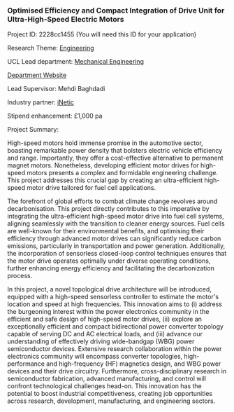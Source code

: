 ### Optimised Efficiency and Compact Integration of Drive Unit for Ultra-High-Speed Electric Motors

Project ID: 2228cc1455
(You will need this ID for your application)

Research Theme: [Engineering](../themes/engineering.md)

UCL Lead department: [Mechanical Engineering](../departments/mechanical-engineering.md)

[Department Website](https://www.ucl.ac.uk/mechanical-engineering)

Lead Supervisor: Mehdi Baghdadi

Industry partner: [iNetic](https://www.inetic.co.uk/ )

Stipend enhancement: £1,000 pa

Project Summary:

High-speed motors hold immense promise in the automotive sector, boasting remarkable power density that bolsters electric vehicle efficiency and range. Importantly, they offer a cost-effective alternative to permanent magnet motors. Nonetheless, developing efficient motor drives for high-speed motors presents a complex and formidable engineering challenge. This project addresses this crucial gap by creating an ultra-efficient high-speed motor drive tailored for fuel cell applications.

The forefront of global efforts to combat climate change revolves around decarbonisation. This project directly contributes to this imperative by integrating the ultra-efficient high-speed motor drive into fuel cell systems, aligning seamlessly with the transition to cleaner energy sources. Fuel cells are well-known for their environmental benefits, and optimising their efficiency through advanced motor drives can significantly reduce carbon emissions, particularly in transportation and power generation. Additionally, the incorporation of sensorless closed-loop control techniques ensures that the motor drive operates optimally under diverse operating conditions, further enhancing energy efficiency and facilitating the decarbonization process.

In this project, a novel topological drive architecture will be introduced, equipped with a high-speed sensorless controller to estimate the motor's location and speed at high frequencies. This innovation aims to (i) address the burgeoning interest within the power electronics community in the efficient and safe design of high-speed motor drives, (ii) explore an exceptionally efficient and compact bidirectional power converter topology capable of serving DC and AC electrical loads, and (iii) advance our understanding of effectively driving wide-bandgap (WBG) power semiconductor devices. Extensive research collaboration within the power electronics community will encompass converter topologies, high-performance and high-frequency (HF) magnetics design, and WBG power devices and their drive circuitry. Furthermore, cross-disciplinary research in semiconductor fabrication, advanced manufacturing, and control will confront technological challenges head-on.
This innovation has the potential to boost industrial competitiveness, creating job opportunities across research, development, manufacturing, and engineering sectors.
